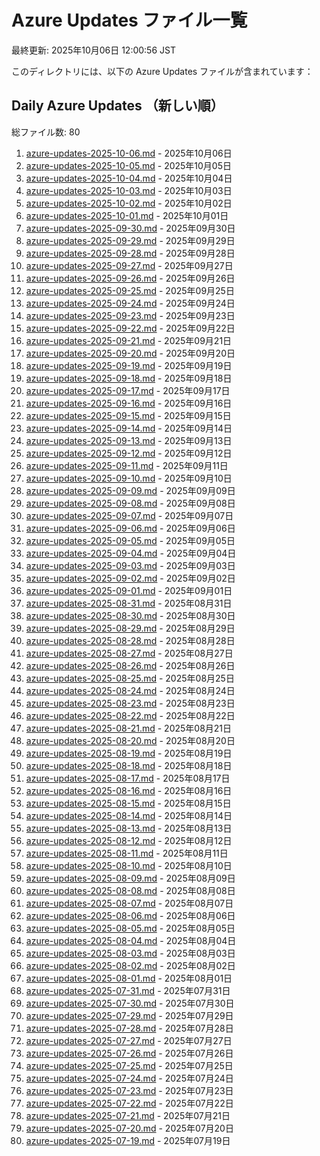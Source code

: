 # Azure Updates ファイル一覧

最終更新: 2025年10月06日 12:00:56 JST

このディレクトリには、以下の Azure Updates ファイルが含まれています：

## Daily Azure Updates （新しい順）

総ファイル数: 80

1. [azure-updates-2025-10-06.md](./azure-updates-2025-10-06.md) - 2025年10月06日
2. [azure-updates-2025-10-05.md](./azure-updates-2025-10-05.md) - 2025年10月05日
3. [azure-updates-2025-10-04.md](./azure-updates-2025-10-04.md) - 2025年10月04日
4. [azure-updates-2025-10-03.md](./azure-updates-2025-10-03.md) - 2025年10月03日
5. [azure-updates-2025-10-02.md](./azure-updates-2025-10-02.md) - 2025年10月02日
6. [azure-updates-2025-10-01.md](./azure-updates-2025-10-01.md) - 2025年10月01日
7. [azure-updates-2025-09-30.md](./azure-updates-2025-09-30.md) - 2025年09月30日
8. [azure-updates-2025-09-29.md](./azure-updates-2025-09-29.md) - 2025年09月29日
9. [azure-updates-2025-09-28.md](./azure-updates-2025-09-28.md) - 2025年09月28日
10. [azure-updates-2025-09-27.md](./azure-updates-2025-09-27.md) - 2025年09月27日
11. [azure-updates-2025-09-26.md](./azure-updates-2025-09-26.md) - 2025年09月26日
12. [azure-updates-2025-09-25.md](./azure-updates-2025-09-25.md) - 2025年09月25日
13. [azure-updates-2025-09-24.md](./azure-updates-2025-09-24.md) - 2025年09月24日
14. [azure-updates-2025-09-23.md](./azure-updates-2025-09-23.md) - 2025年09月23日
15. [azure-updates-2025-09-22.md](./azure-updates-2025-09-22.md) - 2025年09月22日
16. [azure-updates-2025-09-21.md](./azure-updates-2025-09-21.md) - 2025年09月21日
17. [azure-updates-2025-09-20.md](./azure-updates-2025-09-20.md) - 2025年09月20日
18. [azure-updates-2025-09-19.md](./azure-updates-2025-09-19.md) - 2025年09月19日
19. [azure-updates-2025-09-18.md](./azure-updates-2025-09-18.md) - 2025年09月18日
20. [azure-updates-2025-09-17.md](./azure-updates-2025-09-17.md) - 2025年09月17日
21. [azure-updates-2025-09-16.md](./azure-updates-2025-09-16.md) - 2025年09月16日
22. [azure-updates-2025-09-15.md](./azure-updates-2025-09-15.md) - 2025年09月15日
23. [azure-updates-2025-09-14.md](./azure-updates-2025-09-14.md) - 2025年09月14日
24. [azure-updates-2025-09-13.md](./azure-updates-2025-09-13.md) - 2025年09月13日
25. [azure-updates-2025-09-12.md](./azure-updates-2025-09-12.md) - 2025年09月12日
26. [azure-updates-2025-09-11.md](./azure-updates-2025-09-11.md) - 2025年09月11日
27. [azure-updates-2025-09-10.md](./azure-updates-2025-09-10.md) - 2025年09月10日
28. [azure-updates-2025-09-09.md](./azure-updates-2025-09-09.md) - 2025年09月09日
29. [azure-updates-2025-09-08.md](./azure-updates-2025-09-08.md) - 2025年09月08日
30. [azure-updates-2025-09-07.md](./azure-updates-2025-09-07.md) - 2025年09月07日
31. [azure-updates-2025-09-06.md](./azure-updates-2025-09-06.md) - 2025年09月06日
32. [azure-updates-2025-09-05.md](./azure-updates-2025-09-05.md) - 2025年09月05日
33. [azure-updates-2025-09-04.md](./azure-updates-2025-09-04.md) - 2025年09月04日
34. [azure-updates-2025-09-03.md](./azure-updates-2025-09-03.md) - 2025年09月03日
35. [azure-updates-2025-09-02.md](./azure-updates-2025-09-02.md) - 2025年09月02日
36. [azure-updates-2025-09-01.md](./azure-updates-2025-09-01.md) - 2025年09月01日
37. [azure-updates-2025-08-31.md](./azure-updates-2025-08-31.md) - 2025年08月31日
38. [azure-updates-2025-08-30.md](./azure-updates-2025-08-30.md) - 2025年08月30日
39. [azure-updates-2025-08-29.md](./azure-updates-2025-08-29.md) - 2025年08月29日
40. [azure-updates-2025-08-28.md](./azure-updates-2025-08-28.md) - 2025年08月28日
41. [azure-updates-2025-08-27.md](./azure-updates-2025-08-27.md) - 2025年08月27日
42. [azure-updates-2025-08-26.md](./azure-updates-2025-08-26.md) - 2025年08月26日
43. [azure-updates-2025-08-25.md](./azure-updates-2025-08-25.md) - 2025年08月25日
44. [azure-updates-2025-08-24.md](./azure-updates-2025-08-24.md) - 2025年08月24日
45. [azure-updates-2025-08-23.md](./azure-updates-2025-08-23.md) - 2025年08月23日
46. [azure-updates-2025-08-22.md](./azure-updates-2025-08-22.md) - 2025年08月22日
47. [azure-updates-2025-08-21.md](./azure-updates-2025-08-21.md) - 2025年08月21日
48. [azure-updates-2025-08-20.md](./azure-updates-2025-08-20.md) - 2025年08月20日
49. [azure-updates-2025-08-19.md](./azure-updates-2025-08-19.md) - 2025年08月19日
50. [azure-updates-2025-08-18.md](./azure-updates-2025-08-18.md) - 2025年08月18日
51. [azure-updates-2025-08-17.md](./azure-updates-2025-08-17.md) - 2025年08月17日
52. [azure-updates-2025-08-16.md](./azure-updates-2025-08-16.md) - 2025年08月16日
53. [azure-updates-2025-08-15.md](./azure-updates-2025-08-15.md) - 2025年08月15日
54. [azure-updates-2025-08-14.md](./azure-updates-2025-08-14.md) - 2025年08月14日
55. [azure-updates-2025-08-13.md](./azure-updates-2025-08-13.md) - 2025年08月13日
56. [azure-updates-2025-08-12.md](./azure-updates-2025-08-12.md) - 2025年08月12日
57. [azure-updates-2025-08-11.md](./azure-updates-2025-08-11.md) - 2025年08月11日
58. [azure-updates-2025-08-10.md](./azure-updates-2025-08-10.md) - 2025年08月10日
59. [azure-updates-2025-08-09.md](./azure-updates-2025-08-09.md) - 2025年08月09日
60. [azure-updates-2025-08-08.md](./azure-updates-2025-08-08.md) - 2025年08月08日
61. [azure-updates-2025-08-07.md](./azure-updates-2025-08-07.md) - 2025年08月07日
62. [azure-updates-2025-08-06.md](./azure-updates-2025-08-06.md) - 2025年08月06日
63. [azure-updates-2025-08-05.md](./azure-updates-2025-08-05.md) - 2025年08月05日
64. [azure-updates-2025-08-04.md](./azure-updates-2025-08-04.md) - 2025年08月04日
65. [azure-updates-2025-08-03.md](./azure-updates-2025-08-03.md) - 2025年08月03日
66. [azure-updates-2025-08-02.md](./azure-updates-2025-08-02.md) - 2025年08月02日
67. [azure-updates-2025-08-01.md](./azure-updates-2025-08-01.md) - 2025年08月01日
68. [azure-updates-2025-07-31.md](./azure-updates-2025-07-31.md) - 2025年07月31日
69. [azure-updates-2025-07-30.md](./azure-updates-2025-07-30.md) - 2025年07月30日
70. [azure-updates-2025-07-29.md](./azure-updates-2025-07-29.md) - 2025年07月29日
71. [azure-updates-2025-07-28.md](./azure-updates-2025-07-28.md) - 2025年07月28日
72. [azure-updates-2025-07-27.md](./azure-updates-2025-07-27.md) - 2025年07月27日
73. [azure-updates-2025-07-26.md](./azure-updates-2025-07-26.md) - 2025年07月26日
74. [azure-updates-2025-07-25.md](./azure-updates-2025-07-25.md) - 2025年07月25日
75. [azure-updates-2025-07-24.md](./azure-updates-2025-07-24.md) - 2025年07月24日
76. [azure-updates-2025-07-23.md](./azure-updates-2025-07-23.md) - 2025年07月23日
77. [azure-updates-2025-07-22.md](./azure-updates-2025-07-22.md) - 2025年07月22日
78. [azure-updates-2025-07-21.md](./azure-updates-2025-07-21.md) - 2025年07月21日
79. [azure-updates-2025-07-20.md](./azure-updates-2025-07-20.md) - 2025年07月20日
80. [azure-updates-2025-07-19.md](./azure-updates-2025-07-19.md) - 2025年07月19日
